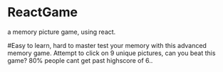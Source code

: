 # ReactGame
a memory picture game, using react.

#Easy to learn, hard to master
test your memory with this advanced memory game. Attempt to click on 9 unique pictures, can you beat this game? 80% people cant get past highscore of 6..
